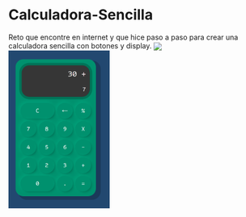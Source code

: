 # Calculadora-Sencilla
Reto que encontre en internet y que hice paso a paso para crear una calculadora sencilla con botones y display.
<img src="https://scontent.fbog4-2.fna.fbcdn.net/v/t39.30808-6/394629550_10159648767773015_7797868047638462194_n.jpg?stp=dst-jpg_p720x720&_nc_cat=102&ccb=1-7&_nc_sid=5f2048&_nc_ohc=x6J5AE7Jdp0AX93lWWK&_nc_ht=scontent.fbog4-2.fna&oh=00_AfB-zW09lDJqhQ95100hRPYZiuFyLBMoZ5cbPgh9xpmLCg&oe=653D35BA" width="600px" align="center">
<br>
<img src="https://github.com/GemmaClaverodelMoral/Calculadora-Sencilla/blob/main/Imagen-Calculadora.png" width="200px" align="center"/>
<br/>
